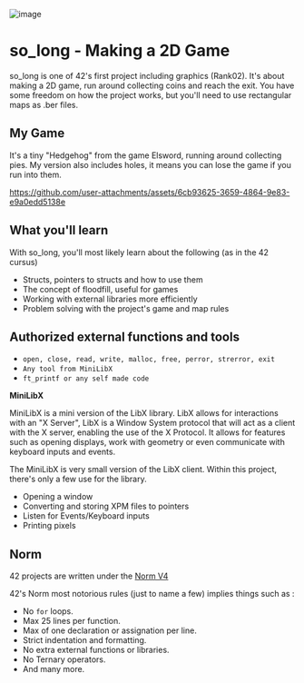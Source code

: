![image](https://github.com/user-attachments/assets/94e4623d-3937-405a-a29d-4ba0c27c78d6)
# so_long - Making a 2D Game

so_long is one of 42's first project including graphics (Rank02). It's about making a 2D game, run around collecting coins and reach the exit. You have some freedom on how the project works, but you'll need to use rectangular maps as .ber files.

## My Game
It's a tiny "Hedgehog" from the game Elsword, running around collecting pies. My version also includes holes, it means you can lose the game if you run into them.

https://github.com/user-attachments/assets/6cb93625-3659-4864-9e83-e9a0edd5138e
## What you'll learn

With so_long, you'll most likely learn about the following (as in the 42 cursus)

- Structs, pointers to structs and how to use them
- The concept of floodfill, useful for games
- Working with external libraries more efficiently
- Problem solving with the project's game and map rules

## Authorized external functions and tools

- ```open, close, read, write, malloc, free, perror, strerror, exit```
- ```Any tool from MiniLibX```
- ```ft_printf or any self made code```

**MiniLibX**

MiniLibX is a mini version of the LibX library. LibX allows for interactions with an "X Server", LibX is a Window System protocol that will act as a client with the X server, enabling the use of the X Protocol. It allows for features such as opening displays, work with geometry or even communicate with keyboard inputs and events. 

The MiniLibX is very small version of the LibX client. Within this project, there's only a few use for the library.

- Opening a window
- Converting and storing XPM files to pointers
- Listen for Events/Keyboard inputs
- Printing pixels

## Norm

42 projects are written under the [Norm V4](https://cdn.intra.42.fr/pdf/pdf/96987/en.norm.pdf)

42's Norm most notorious rules (just to name a few) implies things such as :

- No ```for``` loops.
- Max 25 lines per function.
- Max of one declaration or assignation per line.
- Strict indentation and formatting.
- No extra external functions or libraries.
- No Ternary operators.
- And many more.
